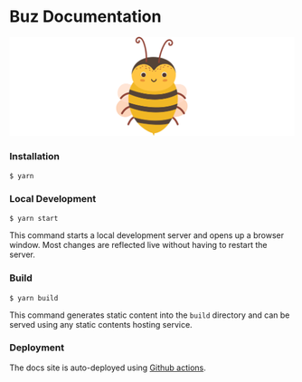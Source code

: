 # Buz Documentation

![honey](static/img/buzz.png)

### Installation

```
$ yarn
```

### Local Development

```
$ yarn start
```

This command starts a local development server and opens up a browser window. Most changes are reflected live without having to restart the server.

### Build

```
$ yarn build
```

This command generates static content into the `build` directory and can be served using any static contents hosting service.

### Deployment

The docs site is auto-deployed using [Github actions](https://github.com/silverton-io/buz-docs/blob/main/.github/workflows/deploy-docs.yml).